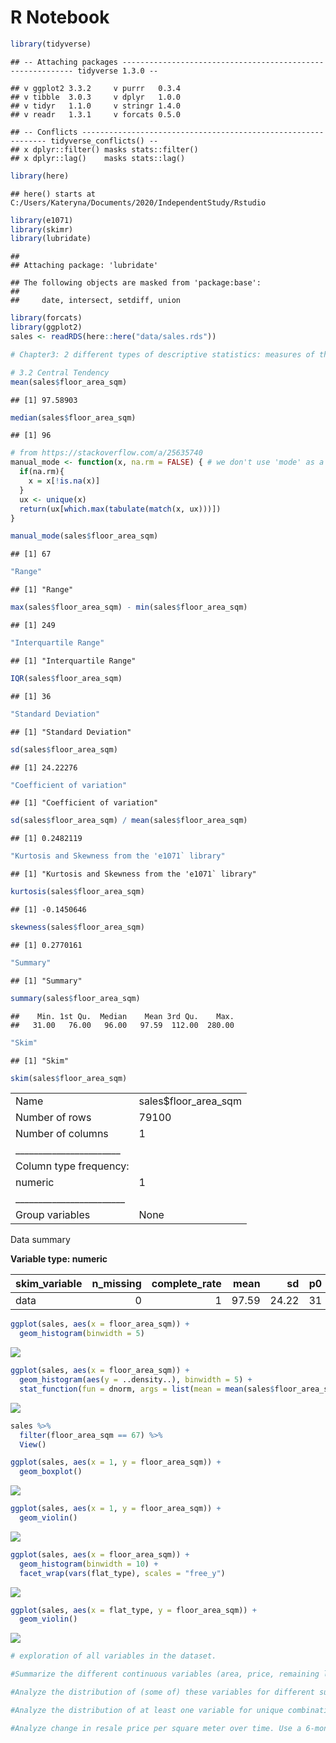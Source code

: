 R Notebook
================

``` r
library(tidyverse)
```

    ## -- Attaching packages ----------------------------------------------------------- tidyverse 1.3.0 --

    ## v ggplot2 3.3.2     v purrr   0.3.4
    ## v tibble  3.0.3     v dplyr   1.0.0
    ## v tidyr   1.1.0     v stringr 1.4.0
    ## v readr   1.3.1     v forcats 0.5.0

    ## -- Conflicts -------------------------------------------------------------- tidyverse_conflicts() --
    ## x dplyr::filter() masks stats::filter()
    ## x dplyr::lag()    masks stats::lag()

``` r
library(here)
```

    ## here() starts at C:/Users/Kateryna/Documents/2020/IndependentStudy/Rstudio

``` r
library(e1071)
library(skimr)
library(lubridate)
```

    ## 
    ## Attaching package: 'lubridate'

    ## The following objects are masked from 'package:base':
    ## 
    ##     date, intersect, setdiff, union

``` r
library(forcats)
library(ggplot2)
sales <- readRDS(here::here("data/sales.rds"))
```

``` r
# Chapter3: 2 different types of descriptive statistics: measures of the central tendency and measures of dispersion.

# 3.2 Central Tendency
mean(sales$floor_area_sqm) 
```

    ## [1] 97.58903

``` r
median(sales$floor_area_sqm)
```

    ## [1] 96

``` r
# from https://stackoverflow.com/a/25635740
manual_mode <- function(x, na.rm = FALSE) { # we don't use 'mode' as a function name because it already exists
  if(na.rm){
    x = x[!is.na(x)]
  }
  ux <- unique(x)
  return(ux[which.max(tabulate(match(x, ux)))])
}

manual_mode(sales$floor_area_sqm)
```

    ## [1] 67

``` r
"Range"
```

    ## [1] "Range"

``` r
max(sales$floor_area_sqm) - min(sales$floor_area_sqm)
```

    ## [1] 249

``` r
"Interquartile Range"
```

    ## [1] "Interquartile Range"

``` r
IQR(sales$floor_area_sqm)
```

    ## [1] 36

``` r
"Standard Deviation"
```

    ## [1] "Standard Deviation"

``` r
sd(sales$floor_area_sqm)
```

    ## [1] 24.22276

``` r
"Coefficient of variation"
```

    ## [1] "Coefficient of variation"

``` r
sd(sales$floor_area_sqm) / mean(sales$floor_area_sqm)
```

    ## [1] 0.2482119

``` r
"Kurtosis and Skewness from the 'e1071` library"
```

    ## [1] "Kurtosis and Skewness from the 'e1071` library"

``` r
kurtosis(sales$floor_area_sqm)
```

    ## [1] -0.1450646

``` r
skewness(sales$floor_area_sqm)
```

    ## [1] 0.2770161

``` r
"Summary"
```

    ## [1] "Summary"

``` r
summary(sales$floor_area_sqm)
```

    ##    Min. 1st Qu.  Median    Mean 3rd Qu.    Max. 
    ##   31.00   76.00   96.00   97.59  112.00  280.00

``` r
"Skim"
```

    ## [1] "Skim"

``` r
skim(sales$floor_area_sqm)
```

|                                                  |                        |
| :----------------------------------------------- | :--------------------- |
| Name                                             | sales$floor\_area\_sqm |
| Number of rows                                   | 79100                  |
| Number of columns                                | 1                      |
| \_\_\_\_\_\_\_\_\_\_\_\_\_\_\_\_\_\_\_\_\_\_\_   |                        |
| Column type frequency:                           |                        |
| numeric                                          | 1                      |
| \_\_\_\_\_\_\_\_\_\_\_\_\_\_\_\_\_\_\_\_\_\_\_\_ |                        |
| Group variables                                  | None                   |

Data summary

**Variable type:
numeric**

| skim\_variable | n\_missing | complete\_rate |  mean |    sd | p0 | p25 | p50 | p75 | p100 | hist  |
| :------------- | ---------: | -------------: | ----: | ----: | -: | --: | --: | --: | ---: | :---- |
| data           |          0 |              1 | 97.59 | 24.22 | 31 |  76 |  96 | 112 |  280 | ▃▇▁▁▁ |

``` r
ggplot(sales, aes(x = floor_area_sqm)) + 
  geom_histogram(binwidth = 5)
```

![](Notebook2_files/figure-gfm/unnamed-chunk-4-1.png)<!-- -->

``` r
ggplot(sales, aes(x = floor_area_sqm)) + 
  geom_histogram(aes(y = ..density..), binwidth = 5) +
  stat_function(fun = dnorm, args = list(mean = mean(sales$floor_area_sqm), sd = sd(sales$floor_area_sqm)))
```

![](Notebook2_files/figure-gfm/unnamed-chunk-5-1.png)<!-- -->

``` r
sales %>% 
  filter(floor_area_sqm == 67) %>% 
  View()
```

``` r
ggplot(sales, aes(x = 1, y = floor_area_sqm)) + 
  geom_boxplot()
```

![](Notebook2_files/figure-gfm/unnamed-chunk-7-1.png)<!-- -->

``` r
ggplot(sales, aes(x = 1, y = floor_area_sqm)) + 
  geom_violin()
```

![](Notebook2_files/figure-gfm/unnamed-chunk-8-1.png)<!-- -->

``` r
ggplot(sales, aes(x = floor_area_sqm)) + 
  geom_histogram(binwidth = 10) +
  facet_wrap(vars(flat_type), scales = "free_y")
```

![](Notebook2_files/figure-gfm/unnamed-chunk-9-1.png)<!-- -->

``` r
ggplot(sales, aes(x = flat_type, y = floor_area_sqm)) + 
  geom_violin()
```

![](Notebook2_files/figure-gfm/unnamed-chunk-10-1.png)<!-- -->

``` r
# exploration of all variables in the dataset. 

#Summarize the different continuous variables (area, price, remaining lease) as well as the nominal/ordinal variables (month, flat_type, town, flat_model, storey_range), summarize these variables in both table (stats on central tendency and distribution) and visual form.

#Analyze the distribution of (some of) these variables for different subsets of the data. For example, explore the difference between towns, or between flat types.

#Analyze the distribution of at least one variable for unique combinations of town and flat_type (for each town, for each flat type: Ang Mo Kio, 1 room; Ang Mo Kio 2 room; etc.)

#Analyze change in resale price per square meter over time. Use a 6-month moving average to do so.
```
